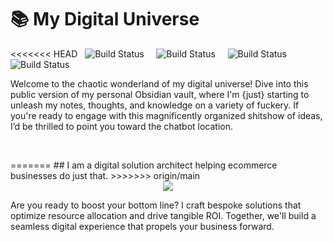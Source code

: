 # 📚 My Digital Universe

<<<<<<< HEAD
&nbsp;&nbsp;![Build Status](https://img.shields.io/badge/Made%20with-Markdown-1f425f.svg)&nbsp;&nbsp;&nbsp;&nbsp;&nbsp;![Build Status](https://img.shields.io/badge/Maintained%3F-yes-green.svg)&nbsp;&nbsp;&nbsp;&nbsp;&nbsp;![Build Status](https://img.shields.io/github/license/pistolwhip.justin/digital-universe.svg)&nbsp;&nbsp;&nbsp;&nbsp;&nbsp;![Build Status](https://img.shields.io/badge/Ask%20me-anything-1abc9c.svg)

Welcome to the chaotic wonderland of my digital universe! Dive into this public version of my personal Obsidian vault, where I'm {just} starting to unleash my notes, thoughts, and knowledge on a variety of fuckery. If you're ready to engage with this magnificently organized shitshow of ideas, I’d be thrilled to point you toward the chatbot location.
<p>&nbsp;</p>
=======
## I am a digital solution architect helping ecommerce businesses do just that.
>>>>>>> origin/main

<div id="header" align="center">
  <img src="https://media4.giphy.com/media/v1.Y2lkPTc5MGI3NjExOHF1bWpidXo2N2lxOGllMnp1ZW03bDFwb3c1bjFsaXZxbnpmOXB1YiZlcD12MV9pbnRlcm5hbF9naWZfYnlfaWQmY3Q9Zw/9y9VAysIdewrm/giphy.webp"/>
</div>

Are you ready to boost your bottom line? I craft bespoke solutions that optimize resource allocation and drive tangible ROI. Together, we'll build a seamless digital experience that propels your business forward.
